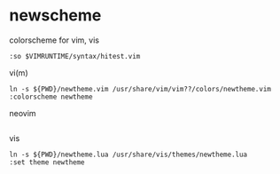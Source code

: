 # newscheme
colorscheme for vim, vis
```
:so $VIMRUNTIME/syntax/hitest.vim
```
vi(m)
```
ln -s ${PWD}/newtheme.vim /usr/share/vim/vim??/colors/newtheme.vim
:colorscheme newtheme
```
neovim
```
```
vis
```
ln -s ${PWD}/newtheme.lua /usr/share/vis/themes/newtheme.lua
:set theme newtheme
```
